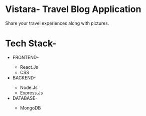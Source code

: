 # Vistara- Travel Blog Application
Share your travel experiences along with pictures.
# Tech Stack-
<ul>
  <li>FRONTEND-</li>
  <ul>
    <li>React.Js</li>
    <li>CSS</li>
  </ul>
  <li>BACKEND-</li>
  <ul>
    <li>Node.Js</li>
    <li>Express.Js</li>
  </ul>
  <li>DATABASE-</li>
  <ul>
    <li>MongoDB</li>
  </ul>
</ul>


